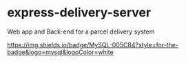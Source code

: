 # express-delivery-server
Web app and Back-end for a parcel delivery system

https://img.shields.io/badge/MySQL-005C84?style=for-the-badge&logo=mysql&logoColor=white
